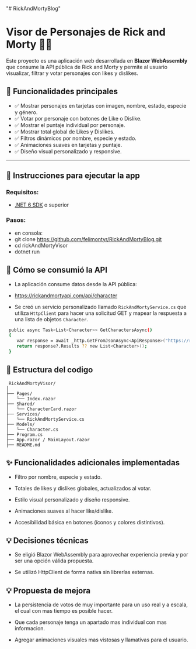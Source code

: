 "# RickAndMortyBlog" 
# Visor de Personajes de Rick and Morty 🧪🚀

Este proyecto es una aplicación web desarrollada en **Blazor WebAssembly** que consume la API pública de Rick and Morty y permite al usuario visualizar, filtrar y votar personajes con likes y dislikes.


## 🧩 Funcionalidades principales

- ✅ Mostrar personajes en tarjetas con imagen, nombre, estado, especie y género.
- ✅ Votar por personaje con botones de Like o Dislike.
- ✅ Mostrar el puntaje individual por personaje.
- ✅ Mostrar total global de Likes y Dislikes.
- ✅ Filtros dinámicos por nombre, especie y estado.
- ✅ Animaciones suaves en tarjetas y puntaje.
- ✅ Diseño visual personalizado y responsive.

---

## 🔧 Instrucciones para ejecutar la app

### Requisitos:
- [.NET 6 SDK](https://dotnet.microsoft.com/en-us/download) o superior

### Pasos:

- en consola: 
- git clone https://github.com/felimontyr/RickAndMortyBlog.git
- cd rickAndMortyVisor
- dotnet run

## 📌 Cómo se consumió la API

- La aplicación consume datos desde la API pública:

- https://rickandmortyapi.com/api/character

- Se creó un servicio personalizado llamado `RickAndMortyService.cs` que utiliza `HttpClient` para hacer    una solicitud GET y mapear la respuesta a una lista de objetos `Character`.

```bash
 public async Task<List<Character>> GetCharactersAsync()
 {
    var response = await _http.GetFromJsonAsync<ApiResponse>("https://rickandmortyapi.com/api/character");
    return response?.Results ?? new List<Character>();
 }
```

## 📌 Estructura del codigo

```
 RickAndMortyVisor/
│
├── Pages/
│   └── Index.razor                
├── Shared/
│   └── CharacterCard.razor       
├── Services/
│   └── RickAndMortyService.cs    
├── Models/
│   └── Character.cs             
├── Program.cs                   
├── App.razor / MainLayout.razor 
├── README.md
```
## ✨ Funcionalidades adicionales implementadas

- Filtro por nombre, especie y estado.

- Totales de likes y dislikes globales, actualizados al votar.

- Estilo visual personalizado y diseño responsive.

- Animaciones suaves al hacer like/dislike.

- Accesibilidad básica en botones (íconos y colores distintivos).

## 💡 Decisiones técnicas
- Se eligió Blazor WebAssembly para aprovechar experiencia previa y por ser una opción válida propuesta.

- Se utilizó HttpClient de forma nativa sin librerías externas.

## 💡 Propuesta de mejora

- La persistencia de votos de muy importante para un uso real y a escala, el cual con mas tiempo es posible hacer.

- Que cada personaje tenga un apartado mas individual con mas informacion.

- Agregar animaciones visuales mas vistosas y llamativas para el usuario.
